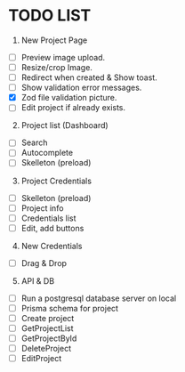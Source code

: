 # TODO LIST

1. New Project Page
- [ ] Preview image upload.
- [ ] Resize/crop Image.
- [ ] Redirect when created & Show toast.
- [ ] Show validation error messages.
- [x] Zod file validation picture.
- [ ] Edit project if already exists.

2. Project list (Dashboard)
- [ ] Search
- [ ] Autocomplete
- [ ] Skelleton (preload)

3. Project Credentials
- [ ] Skelleton (preload)
- [ ] Project info
- [ ] Credentials list
- [ ] Edit, add buttons

4. New Credentials
- [ ] Drag & Drop 

5. API & DB
- [ ] Run a postgresql database server on local
- [ ] Prisma schema for project
- [ ] Create project
- [ ] GetProjectList
- [ ] GetProjectById
- [ ] DeleteProject
- [ ] EditProject
